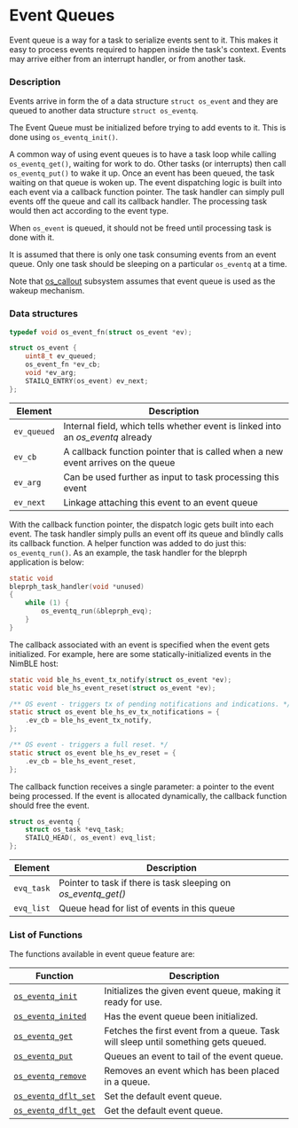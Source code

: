 # Event Queues


Event queue is a way for a task to serialize events sent to it. This makes it easy to process events required to happen inside the task's context. Events may arrive either from an interrupt handler, or from another task.

### Description

Events arrive in form the of a data structure `struct os_event` and 
they are queued to another data structure `struct os_eventq`.

The Event Queue must be initialized before trying to add events to 
it. This is done using `os_eventq_init()`.

A common way of using event queues is to have a task loop while calling `os_eventq_get()`, 
waiting for work to do. Other tasks (or interrupts) then call `os_eventq_put()` 
to wake it up. Once an event has been queued, the task waiting on that queue is woken up. The event dispatching logic is built into each event via a callback function pointer. The task handler can simply pull events
off the queue and call its callback handler. The processing task would then act according to the event type. 

When `os_event` is queued, it should not be freed until processing task is done with it.

It is assumed that there is only one task consuming events from an event queue. Only one task should be sleeping on a particular `os_eventq` at a time.

Note that [os_callout](../callout/callout.md) subsystem assumes that event queue is used as the wakeup mechanism.

### Data structures

```c
typedef void os_event_fn(struct os_event *ev);

struct os_event {
    uint8_t ev_queued;
    os_event_fn *ev_cb;
    void *ev_arg;
    STAILQ_ENTRY(os_event) ev_next;
};
```

| Element | Description |
|---------|-------------|
| `ev_queued` | Internal field, which tells whether event is linked into an *os_eventq* already |
| `ev_cb` | A callback function pointer that is called when a new event arrives on the queue |
| `ev_arg` | Can be used further as input to task processing this event |
| `ev_next` | Linkage attaching this event to an event queue |

With the callback function pointer, the dispatch logic gets built into each event. The task handler simply pulls an event off its queue and blindly calls its callback function.  A helper function was added to do just this: 
`os_eventq_run()`.  As an example, the task handler for the bleprph application is below:

```c
static void
bleprph_task_handler(void *unused)
{
    while (1) {
        os_eventq_run(&bleprph_evq);
    }
}
```
  
The callback associated with an event is specified when the event gets
initialized.  For example, here are some statically-initialized events
in the NimBLE host:

```c
static void ble_hs_event_tx_notify(struct os_event *ev);
static void ble_hs_event_reset(struct os_event *ev);

/** OS event - triggers tx of pending notifications and indications. */
static struct os_event ble_hs_ev_tx_notifications = {
    .ev_cb = ble_hs_event_tx_notify,
};

/** OS event - triggers a full reset. */
static struct os_event ble_hs_ev_reset = {
    .ev_cb = ble_hs_event_reset,
};
```

The callback function receives a single parameter: a
pointer to the event being processed.  If the event is allocated
dynamically, the callback function should free the event.   
   
   
```c
struct os_eventq {
    struct os_task *evq_task;
    STAILQ_HEAD(, os_event) evq_list;
};
```


| Element | Description |
|---------|-------------|
| `evq_task` | Pointer to task if there is task sleeping on *os_eventq_get()* |
| `evq_list` | Queue head for list of events in this queue |

### List of Functions


The functions available in event queue feature are:

| **Function** | **Description** |
|---------|-------------|
| [`os_eventq_init`](os_eventq_init.md) | Initializes the given event queue, making it ready for use. |
| [`os_eventq_inited`](os_eventq_inited.md) | Has the event queue been initialized. |
| [`os_eventq_get`](os_eventq_get.md) | Fetches the first event from a queue. Task will sleep until something gets queued. |
| [`os_eventq_put`](os_eventq_put.md) | Queues an event to tail of the event queue. |
| [`os_eventq_remove`](os_eventq_remove.md) | Removes an event which has been placed in a queue. |
| [`os_eventq_dflt_set`](os_eventq_dflt_set.md) | Set the default event queue. |
| [`os_eventq_dflt_get`](os_eventq_dflt_get.md) | Get the default event queue. |



